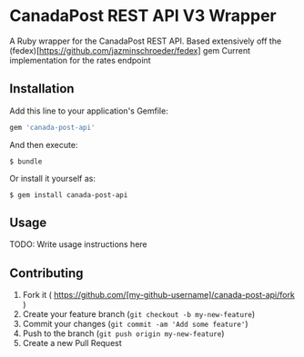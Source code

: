 # CanadaPost REST API V3 Wrapper

A Ruby wrapper for the CanadaPost REST API. Based extensively off the (fedex)[https://github.com/jazminschroeder/fedex] gem
Current implementation for the rates endpoint

## Installation

Add this line to your application's Gemfile:

```ruby
gem 'canada-post-api'
```

And then execute:

    $ bundle

Or install it yourself as:

    $ gem install canada-post-api

## Usage

TODO: Write usage instructions here

## Contributing

1. Fork it ( https://github.com/[my-github-username]/canada-post-api/fork )
2. Create your feature branch (`git checkout -b my-new-feature`)
3. Commit your changes (`git commit -am 'Add some feature'`)
4. Push to the branch (`git push origin my-new-feature`)
5. Create a new Pull Request
